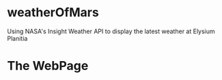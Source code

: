 # weatherOfMars
Using NASA's Insight Weather API to display the latest weather at Elysium Planitia

# The WebPage

